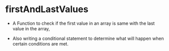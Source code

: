 # firstAndLastValues

* A Function to check if the first value in an array is same with the last value in the array,

* Also writing a conditional statement to determine what will happen when certain conditions are met.
